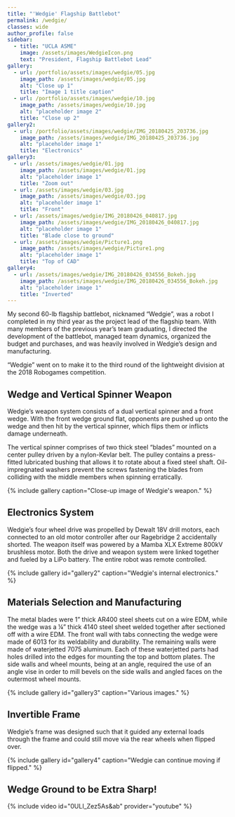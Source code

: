 ```yaml
---
title: "'Wedgie' Flagship Battlebot"
permalink: /wedgie/
classes: wide
author_profile: false
sidebar:
  - title: "UCLA ASME"
    image: /assets/images/WedgieIcon.png
    text: "President, Flagship Battlebot Lead"
gallery:
  - url: /portfolio/assets/images/wedgie/05.jpg
    image_path: /assets/images/wedgie/05.jpg
    alt: "Close up 1"
    title: "Image 1 title caption"
  - url: /portfolio/assets/images/wedgie/10.jpg
    image_path: /assets/images/wedgie/10.jpg
    alt: "placeholder image 2"
    title: "Close up 2"
gallery2:
  - url: /portfolio/assets/images/wedgie/IMG_20180425_203736.jpg
    image_path: /assets/images/wedgie/IMG_20180425_203736.jpg
    alt: "placeholder image 1"
    title: "Electronics"
gallery3:
  - url: /assets/images/wedgie/01.jpg
    image_path: /assets/images/wedgie/01.jpg
    alt: "placeholder image 1"
    title: "Zoom out"
  - url: /assets/images/wedgie/03.jpg
    image_path: /assets/images/wedgie/03.jpg
    alt: "placeholder image 1"
    title: "Front"
  - url: /assets/images/wedgie/IMG_20180426_040817.jpg
    image_path: /assets/images/wedgie/IMG_20180426_040817.jpg
    alt: "placeholder image 1"
    title: "Blade close to ground"
  - url: /assets/images/wedgie/Picture1.png
    image_path: /assets/images/wedgie/Picture1.png
    alt: "placeholder image 1"
    title: "Top of CAD"
gallery4:
  - url: /assets/images/wedgie/IMG_20180426_034556_Bokeh.jpg
    image_path: /assets/images/wedgie/IMG_20180426_034556_Bokeh.jpg
    alt: "placeholder image 1"
    title: "Inverted"
---
```


My second 60-lb flagship battlebot, nicknamed “Wedgie”, was a robot I completed in my third year as the project lead of the flagship team. With many members of the previous year’s team graduating, I directed the development of the battlebot, managed team dynamics, organized the budget and purchases, and was heavily involved in Wedgie’s design and manufacturing.

“Wedgie” went on to make it to the third round of the lightweight division at the 2018 Robogames competition.

## Wedge and Vertical Spinner Weapon

Wedgie’s weapon system consists of a dual vertical spinner and a front wedge. With the front wedge ground flat, opponents are pushed up onto the wedge and then hit by the vertical spinner, which flips them or inflicts damage underneath.

The vertical spinner comprises of two thick steel “blades” mounted on a center pulley driven by a nylon-Kevlar belt. The pulley contains a press-fitted lubricated bushing that allows it to rotate about a fixed steel shaft. Oil-impregnated washers prevent the screws fastening the blades from colliding with the middle members when spinning erratically.

{% include gallery caption="Close-up image of Wedgie's weapon." %}

## Electronics System

Wedgie’s four wheel drive was propelled by Dewalt 18V drill motors, each connected to an old motor controller after our Ragebridge 2 accidentally shorted. The weapon itself was powered by a Mamba XLX Extreme 800kV brushless motor. Both the drive and weapon system were linked together and fueled by a LiPo battery. The entire robot was remote controlled.

{% include gallery id="gallery2" caption="Wedgie's internal electronics." %}

## Materials Selection and Manufacturing

The metal blades were 1” thick AR400 steel sheets cut on a wire EDM, while the wedge was a ¼” thick 4140 steel sheet welded together after sectioned off with a wire EDM. The front wall with tabs connecting the wedge were made of 6013 for its weldability and durability. The remaining walls were made of waterjetted 7075 aluminum. Each of these waterjetted parts had holes drilled into the edges for mounting the top and bottom plates. The side walls and wheel mounts, being at an angle, required the use of an angle vise in order to mill bevels on the side walls and angled faces on the outermost wheel mounts.

{% include gallery id="gallery3" caption="Various images." %}

## Invertible Frame

Wedgie’s frame was designed such that it guided any external loads through the frame and could still move via the rear wheels when flipped over.

{% include gallery id="gallery4" caption="Wedgie can continue moving if flipped." %}

## Wedge Ground to be Extra Sharp!

{% include video id="0ULI_Zez5As&ab" provider="youtube" %}